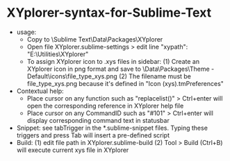 XYplorer-syntax-for-Sublime-Text
================================

- usage:
    + Copy to \Sublime Text\Data\Packages\XYplorer
    + Open file XYplorer.sublime-settings > edit line "xypath": "E:\\Utilities\\XYplorer"
    + To assign XYplorer icon to .xys files in sidebar:
        (1) Create an XYplorer icon in png format and save to \\Data\\Packages\\Theme - Default\\icons\\file_type_xys.png
        (2) The filename must be file_type_xys.png because it's defined in "Icon (xys).tmPreferences"
- Contextual help:
    + Place cursor on any function such as "replacelist()" > Ctrl+enter will open the corresponding reference in XYplorer help file
    + Place cursor on any CommandID such as "#101" > Ctrl+enter will display corresponding command text in statusbar
- Snippet: see tabTrigger in the *.sublime-snippet files. Typing these triggers and press Tab will insert a pre-defined script
- Build:
	(1) edit file path in XYplorer.sublime-build
	(2) Tool > Build (Ctrl+B) will execute current xys file in XYplorer
